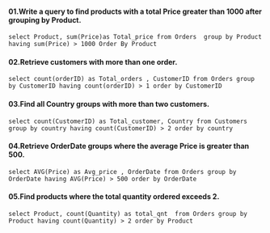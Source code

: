 #### 01.Write a query to find products with a total Price greater than 1000 after grouping by Product.
```
select Product, sum(Price)as Total_price from Orders  group by Product  having sum(Price) > 1000 Order By Product
```
#### 02.Retrieve customers with more than one order.
```
select count(orderID) as Total_orders , CustomerID from Orders group by CustomerID having count(orderID) > 1 order by CustomerID
```
#### 03.Find all Country groups with more than two customers.
```
select count(CustomerID) as Total_customer, Country from Customers group by country having count(CustomerID) > 2 order by country
```
#### 04.Retrieve OrderDate groups where the average Price is greater than 500.
```
select AVG(Price) as Avg_price , OrderDate from Orders group by OrderDate having AVG(Price) > 500 order by OrderDate
```
#### 05.Find products where the total quantity ordered exceeds 2.
```
select Product, count(Quantity) as total_qnt  from Orders group by Product having count(Quantity) > 2 order by Product
```
